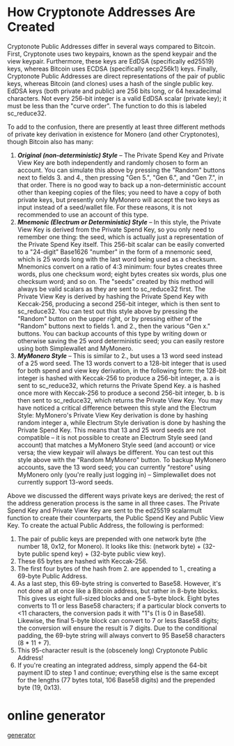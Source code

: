 # How Cryptonote Addresses Are Created


Cryptonote Public Addresses differ in several ways compared to Bitcoin. First, Cryptonote uses two keypairs, known as the spend keypair and the view keypair. Furthermore, these keys are EdDSA (specifically ed25519) keys, whereas Bitcoin uses ECDSA (specifically secp256k1) keys. Finally, Cryptonote Public Addresses are direct representations of the pair of public keys, whereas Bitcoin (and clones) uses a hash of the single public key. EdDSA keys (both private and public) are 256 bits long, or 64 hexadecimal characters. Not every 256-bit integer is a valid EdDSA scalar (private key); it must be less than the "curve order". The function to do this is labeled sc_reduce32. 


To add to the confusion, there are presently at least three different methods of private key derivation in existence for Monero (and other Cryptonotes), though Bitcoin also has many:

1. ***Original (non-deterministic) Style*** – The Private Spend Key and Private View Key are both independently and randomly chosen to form an account. You can simulate this above by pressing the "Random" buttons next to fields 3. and 4., then pressing "Gen 5.", "Gen 6.", and "Gen 7.", in that order. There is no good way to back up a non-deterministic account other than keeping copies of the files; you need to have a copy of both private keys, but presently only MyMonero will accept the two keys as input instead of a seed/wallet file. For these reasons, it is not recommended to use an account of this type.
2. ***Mnemonic (Electrum or Deterministic) Style*** – In this style, the Private View Key is derived from the Private Spend Key, so you only need to remember one thing: the seed, which is actually just a representation of the Private Spend Key itself. This 256-bit scalar can be easily converted to a "24-digit" Base1626 "number" in the form of a mnemonic seed, which is 25 words long with the last word being used as a checksum. Mnemonics convert on a ratio of 4:3 minimum: four bytes creates three words, plus one checksum word; eight bytes creates six words, plus one checksum word; and so on. The "seeds" created by this method will always be valid scalars as they are sent to sc_reduce32 first. The Private View Key is derived by hashing the Private Spend Key with Keccak-256, producing a second 256-bit integer, which is then sent to sc_reduce32. You can test out this style above by pressing the "Random" button on the upper right, or by pressing either of the "Random" buttons next to fields 1. and 2., then the various "Gen x." buttons. You can backup accounts of this type by writing down or otherwise saving the 25 word deterministic seed; you can easily restore using both Simplewallet and MyMonero.
3. ***MyMonero Style*** – This is similar to 2., but uses a 13 word seed instead of a 25 word seed. The 13 words convert to a 128-bit integer that is used for both spend and view key derivation, in the following form: the 128-bit integer is hashed with Keccak-256 to produce a 256-bit integer, a. a is sent to sc_reduce32, which returns the Private Spend Key. a is hashed once more with Keccak-256 to produce a second 256-bit integer, b. b is then sent to sc_reduce32, which returns the Private View Key. You may have noticed a critical difference between this style and the Electrum Style: MyMonero's Private View Key derivation is done by hashing random integer a, while Electrum Style derivation is done by hashing the Private Spend Key. This means that 13 and 25 word seeds are not compatible – it is not possible to create an Electrum Style seed (and account) that matches a MyMonero Style seed (and account) or vice versa; the view keypair will always be different. You can test out this style above with the "Random MyMonero" button. To backup MyMonero accounts, save the 13 word seed; you can currently "restore" using MyMonero only (you're really just logging in) – Simplewallet does not currently support 13-word seeds.


Above we discussed the different ways private keys are derived; the rest of the address generation process is the same in all three cases. The Private Spend Key and Private View Key are sent to the ed25519 scalarmult function to create their counterparts, the Public Spend Key and Public View Key. To create the actual Public Address, the following is performed:

1. The pair of public keys are prepended with one network byte (the number 18, 0x12, for Monero). It looks like this: (network byte) + (32-byte public spend key) + (32-byte public view key).
2. These 65 bytes are hashed with Keccak-256.
3. The first four bytes of the hash from 2. are appended to 1., creating a 69-byte Public Address.
4. As a last step, this 69-byte string is converted to Base58. However, it's not done all at once like a Bitcoin address, but rather in 8-byte blocks. This gives us eight full-sized blocks and one 5-byte block. Eight bytes converts to 11 or less Base58 characters; if a particular block converts to <11 characters, the conversion pads it with "1"s (1 is 0 in Base58). Likewise, the final 5-byte block can convert to 7 or less Base58 digits; the conversion will ensure the result is 7 digits. Due to the conditional padding, the 69-byte string will always convert to 95 Base58 characters (8 * 11 + 7).
5. This 95-character result is the (obscenely long) Cryptonote Public Address!
6. If you're creating an integrated address, simply append the 64-bit payment ID to step 1 and continue; everything else is the same except for the lengths (77 bytes total, 106 Base58 digits) and the prepended byte (19, 0x13).

# online generator

[generator](https://xmr.llcoins.net/addresstests.html)
